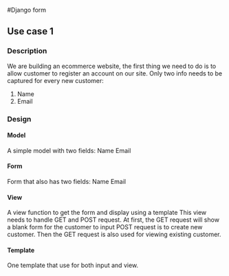 #Django form
## Use case 1
### Description
We are building an ecommerce website, the first thing we need to do is to allow customer
to register an account on our site.
Only two info needs to be captured for every new customer:
1. Name
2. Email

### Design
#### Model
A simple model with two fields:
Name
Email
#### Form
Form that also has two fields:
Name
Email
#### View
A view function to get the form and display using a template
This view needs to handle GET and POST request.
At first, the GET request will show a blank form for the customer to input
POST request is to create new customer.
Then the GET request is also used for viewing existing customer.
#### Template
One template that use for both input and view.


